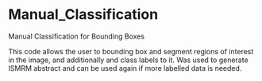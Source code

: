 # Manual_Classification
Manual Classification for Bounding Boxes

This code allows the user to bounding box and segment regions of interest in the image, and additionally and class labels to it. Was used to generate ISMRM abstract and can be used again if more labelled data is needed.

